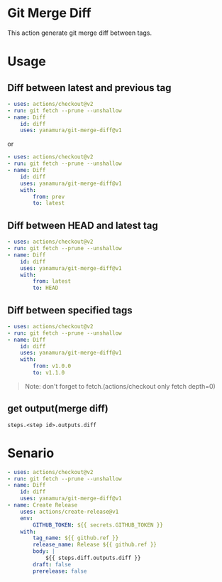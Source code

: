 # Git Merge Diff

This action generate git merge diff between tags.

# Usage

## Diff between latest and previous tag
```yaml
- uses: actions/checkout@v2
- run: git fetch --prune --unshallow
- name: Diff
    id: diff
    uses: yanamura/git-merge-diff@v1
```

or 

```yaml
- uses: actions/checkout@v2
- run: git fetch --prune --unshallow
- name: Diff
    id: diff
    uses: yanamura/git-merge-diff@v1
    with:
        from: prev
        to: latest
```

## Diff between HEAD and latest tag
```yaml
- uses: actions/checkout@v2
- run: git fetch --prune --unshallow
- name: Diff
    id: diff
    uses: yanamura/git-merge-diff@v1
    with:
        from: latest
        to: HEAD
```

## Diff between specified tags
```yaml
- uses: actions/checkout@v2
- run: git fetch --prune --unshallow
- name: Diff
    id: diff
    uses: yanamura/git-merge-diff@v1
    with:
        from: v1.0.0
        to: v1.1.0
```

> Note: don't forget to fetch.(actions/checkout only fetch depth=0)

## get output(merge diff)

```
steps.<step id>.outputs.diff
```

# Senario

```yaml
- uses: actions/checkout@v2
- run: git fetch --prune --unshallow
- name: Diff
    id: diff
    uses: yanamura/git-merge-diff@v1
- name: Create Release
    uses: actions/create-release@v1
    env:
        GITHUB_TOKEN: ${{ secrets.GITHUB_TOKEN }}
    with:
        tag_name: ${{ github.ref }}
        release_name: Release ${{ github.ref }}
        body: |
            ${{ steps.diff.outputs.diff }}
        draft: false
        prerelease: false
```